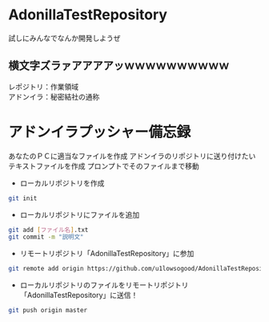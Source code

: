 # AdonillaTestRepository
試しにみんなでなんか開発しようぜ


## 横文字ズラァアアアアッｗｗｗｗｗｗｗｗｗｗ

レポジトリ：作業領域  
アドンイラ：秘密結社の通称  

# アドンイラプッシャー備忘録
あなたのＰＣに適当なファイルを作成
アドンイラのリポジトリに送り付けたいテキストファイルを作成
プロンプトでそのファイルまで移動

* ローカルリポジトリを作成
```bash
git init
```
* ローカルリポジトリにファイルを追加
```bash
git add [ファイル名].txt
git commit -m "説明文"
```

* リモートリポジトリ「AdonillaTestRepository」に参加
```bash
git remote add origin https://github.com/u1lowsogood/AdonillaTestRepository.git
```

* ローカルリポジトリのファイルをリモートリポジトリ「AdonillaTestRepository」に送信！
```bash
git push origin master
```
